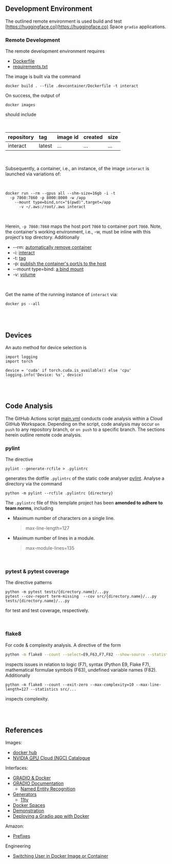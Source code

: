 <br>

## Development Environment

The outlined remote environment is used build and test [https://huggingface.co](https://huggingface.co) Space `gradio` applications.

### Remote Development

The remote development environment requires

* [Dockerfile](../.devcontainer/Dockerfile)
* [requirements.txt](../.devcontainer/requirements.txt)

The image is built via the command

```shell
docker build . --file .devcontainer/Dockerfile -t interact
```

On success, the output of

```shell
docker images
```

should include

<br>

| repository | tag    | image id | created  | size     |
|:-----------|:-------|:---------|:---------|:---------|
| interact   | latest | $\ldots$ | $\ldots$ | $\ldots$ |


<br>

Subsequently, a container, i.e., an instance, of the image `interact` is launched via variations of:

<br>

```shell
docker run --rm --gpus all --shm-size=16gb -i -t 
  -p 7860:7860 -p 8000:8000 -w /app 
    --mount type=bind,src="$(pwd)",target=/app 
      -v ~/.aws:/root/.aws interact
```

<br>

Herein, `-p 7860:7860` maps the host port `7860` to container port `7860`.  Note, the container's working environment, i.e., -w, must be inline with this project's top directory.  Additionally

* --rm: [automatically remove container](https://docs.docker.com/engine/reference/commandline/run/#:~:text=a%20container%20exits-,%2D%2Drm,-Automatically%20remove%20the)
* -i: [interact](https://docs.docker.com/engine/reference/commandline/run/#:~:text=and%20reaps%20processes-,%2D%2Dinteractive,-%2C%20%2Di)
* -t: [tag](https://docs.docker.com/get-started/02_our_app/#:~:text=Finally%2C%20the-,%2Dt,-flag%20tags%20your)
* -p: [publish the container's port/s to the host](https://docs.docker.com/engine/reference/commandline/run/#:~:text=%2D%2Dpublish%20%2C-,%2Dp,-Publish%20a%20container%E2%80%99s)
* --mount type=bind: [a bind mount](https://docs.docker.com/engine/storage/bind-mounts/#syntax)
* -v: [volume](https://docs.docker.com/engine/storage/volumes/)

<br>

Get the name of the running instance of ``interact`` via:

```shell
docker ps --all
```

<br>
<br>

## Devices

An auto method for device selection is

```shell
import logging
import torch

device = 'cuda' if torch.cuda.is_available() else 'cpu'
logging.info('Device: %s', device)
```

<br>
<br>


## Code Analysis

The GitHub Actions script [main.yml](../.github/workflows/main.yml) conducts code analysis within a Cloud GitHub Workspace.  Depending on the script, code analysis may occur `on push` to any repository branch, or `on push` to a specific branch.  The sections herein outline remote code analysis.

### pylint

The directive

```shell
pylint --generate-rcfile > .pylintrc
```

generates the dotfile `.pylintrc` of the static code analyser [pylint](https://pylint.pycqa.org/en/latest/user_guide/checkers/features.html).  Analyse a directory via the command

```shell
python -m pylint --rcfile .pylintrc {directory}
```

The `.pylintrc` file of this template project has been **amended to adhere to team norms**, including

* Maximum number of characters on a single line.
  > max-line-length=127

* Maximum number of lines in a module.
  > max-module-lines=135


<br>

### pytest & pytest coverage

The directive patterns

```shell
python -m pytest tests/{directory.name}/...py
pytest --cov-report term-missing  --cov src/{directory.name}/...py tests/{directory.name}/...py
```

for test and test coverage, respectively.

<br>

### flake8

For code & complexity analysis.  A directive of the form

```bash
python -m flake8 --count --select=E9,F63,F7,F82 --show-source --statistics src/...
```

inspects issues in relation to logic (F7), syntax (Python E9, Flake F7), mathematical formulae symbols (F63), undefined variable names (F82).  Additionally

```shell
python -m flake8 --count --exit-zero --max-complexity=10 --max-line-length=127 --statistics src/...
```

inspects complexity.


<br>
<br>


## References

Images:
* [docker hub](https://hub.docker.com)
* [NVIDIA <abbr title="Graphics Processing Unit">GPU</abbr> Cloud (NGC) Catalogue](https://catalog.ngc.nvidia.com)

Interfaces:
* [GRADIO & Docker](https://www.gradio.app/main/guides/deploying-gradio-with-docker)
* [GRADIO Documentation](https://www.gradio.app/docs/gradio/interface)
  * [Named Entity Recognition](https://www.gradio.app/guides/named-entity-recognition)
* [Generators](https://jamstack.org/generators/)
  * [11ty](https://www.11ty.dev)
* [Docker Spaces](https://huggingface.co/docs/hub/spaces-sdks-docker#docker-spaces)
* [Demonstration](https://huggingface.co/docs/hub/spaces-sdks-docker-first-demo)
* [Deploying a Gradio app with Docker](https://www.gradio.app/guides/deploying-gradio-with-docker)

Amazon:
* [Prefixes](https://docs.aws.amazon.com/AmazonS3/latest/userguide/using-prefixes.html)

Engineering
* [Switching User in Docker Image or Container](https://www.baeldung.com/linux/docker-image-container-switch-user)


<br>
<br>

<br>
<br>

<br>
<br>

<br>
<br>
